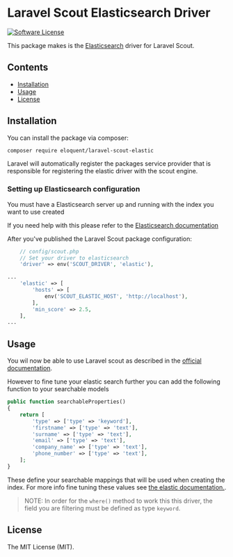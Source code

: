 # Laravel Scout Elasticsearch Driver
[![Software License](https://img.shields.io/badge/license-MIT-brightgreen.svg?style=flat-square)](LICENSE.md)

This package makes is the [Elasticsearch](https://www.elastic.co/products/elasticsearch) driver for Laravel Scout.

## Contents
- [Installation](#installation)
- [Usage](#usage)
- [License](#license)

## Installation
You can install the package via composer:

``` bash
composer require eloquent/laravel-scout-elastic
```

Laravel will automatically register the packages service provider that is responsible for registering
the elastic driver with the scout engine.

### Setting up Elasticsearch configuration
You must have a Elasticsearch server up and running with the index you want to use created

If you need help with this please refer to the [Elasticsearch documentation](https://www.elastic.co/guide/en/elasticsearch/reference/current/index.html)

After you've published the Laravel Scout package configuration:

```php
    // config/scout.php
    // Set your driver to elasticsearch
    'driver' => env('SCOUT_DRIVER', 'elastic'),

...
    'elastic' => [
        'hosts' => [
            env('SCOUT_ELASTIC_HOST', 'http://localhost'),
        ],
        'min_score' => 2.5,
    ],
...
```

## Usage
You wil now be able to use Laravel scout as described in the [official documentation](https://laravel.com/docs/5.7/scout).

However to fine tune your elastic search further you can add the following function to your searchable models
```php
public function searchableProperties()
{
    return [
        'type' => ['type' => 'keyword'],
        'firstname' => ['type' => 'text'],
        'surname' => ['type' => 'text'],
        'email' => ['type' => 'text'],
        'company_name' => ['type' => 'text'],
        'phone_number' => ['type' => 'text'],
    ];
}
```
These define your searchable mappings that will be used when creating the index. For more info fine tuning these values
see [the elastic documentation.](https://www.elastic.co/guide/en/elasticsearch/reference/current/mapping.html).

> NOTE: In order for the `where()` method to work this this driver,
> the field you are filtering must be defined as type `keyword`.

## License
The MIT License (MIT).
